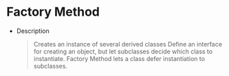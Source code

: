 ﻿# Factory Method

* Description
    > Creates an instance of several derived classes
    > Define an interface for creating an object, but let subclasses decide which class to instantiate. Factory Method lets a class defer instantiation to subclasses.

    